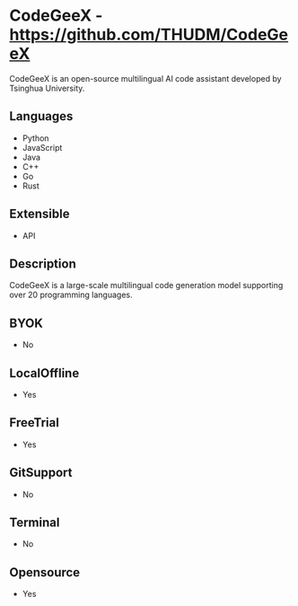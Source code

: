 # CodeGeeX - https://github.com/THUDM/CodeGeeX
CodeGeeX is an open-source multilingual AI code assistant developed by Tsinghua University.
## Languages
- Python
- JavaScript
- Java
- C++
- Go
- Rust
## Extensible
- API
## Description
CodeGeeX is a large-scale multilingual code generation model supporting over 20 programming languages.
## BYOK
- No
## LocalOffline
- Yes
## FreeTrial
- Yes
## GitSupport
- No
## Terminal
- No
## Opensource
- Yes